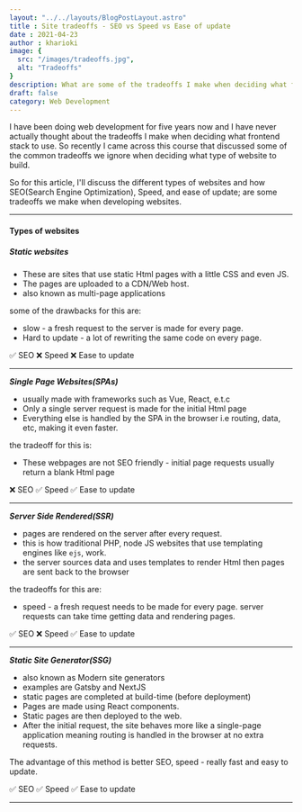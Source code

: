 ```yaml
---
layout: "../../layouts/BlogPostLayout.astro"
title : Site tradeoffs - SEO vs Speed vs Ease of update
date : 2021-04-23
author : kharioki
image: {
  src: "/images/tradeoffs.jpg",
  alt: "Tradeoffs"
}
description: What are some of the tradeoffs I make when deciding what frontend stack to use
draft: false
category: Web Development
---
```


I have been doing web development for five years now and I have never actually thought about the tradeoffs I make when deciding what frontend stack to use. So recently I came across this course that discussed some of the common tradeoffs we ignore when deciding what type of website to build. 

So for this article, I'll discuss the different types of websites and how SEO(Search Engine Optimization), Speed, and ease of update; are some tradeoffs we make when developing websites.
___

#### Types of websites

##### _Static websites_
- These are sites that use static Html pages with a little CSS and even JS.
- The pages are uploaded to a CDN/Web host.
- also known as multi-page applications

some of the drawbacks for this are:
* slow - a fresh request to the server is made for every page.
* Hard to update - a lot of rewriting the same code on every page.

:white_check_mark: SEO     :x: Speed     :x: Ease to update

___

**_Single Page Websites(SPAs)_**
- usually made with frameworks such as Vue, React, e.t.c
- Only a single server request is made for the initial Html page
- Everything else is handled by the SPA in the browser i.e routing, data, etc, making it even faster.

the tradeoff for this is:
* These webpages are not SEO friendly - initial page requests usually return a blank Html page

:x: SEO     :white_check_mark: Speed     :white_check_mark: Ease to update
___

**_Server Side Rendered(SSR)_**
- pages are rendered on the server after every request.
- this is how traditional PHP, node JS websites that use templating engines like `ejs`, work.
- the server sources data and uses templates to render Html then pages are sent back to the browser

the tradeoffs for this are:
* speed - a fresh request needs to be made for every page. server requests can take time getting data and rendering pages.

:white_check_mark: SEO     :x: Speed     :white_check_mark: Ease to update
___

**_Static Site Generator(SSG)_**
- also known as Modern site generators
- examples are Gatsby and NextJS
- static pages are completed at build-time (before deployment)
- Pages are made using React components.
- Static pages are then deployed to the web.
- After the initial request, the site behaves more like a single-page application meaning routing is handled in the browser at no extra requests.

The advantage of this method is better SEO, speed - really fast and easy to update.

:white_check_mark: SEO :white_check_mark: Speed   :white_check_mark: Ease to update

___
